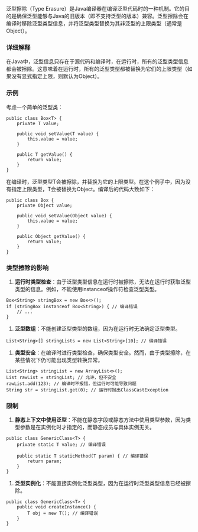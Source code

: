 泛型擦除（Type Erasure）是Java编译器在编译泛型代码时的一种机制。它的目的是确保泛型能够与Java的旧版本（即不支持泛型的版本）兼容。泛型擦除会在编译时移除泛型类型信息，并将泛型类型替换为其非泛型的上限类型（通常是Object）。
### 详细解释
在Java中，泛型信息只存在于源代码和编译时，在运行时，所有的泛型类型信息都会被擦除。这意味着在运行时，所有的泛型类型都被替换为它们的上限类型（如果没有显式指定上限，则默认为Object）。
### 示例
考虑一个简单的泛型类：
```
public class Box<T> {
    private T value;

    public void setValue(T value) {
        this.value = value;
    }

    public T getValue() {
        return value;
    }
}
```
在编译时，泛型类型T会被擦除，并替换为它的上限类型。在这个例子中，因为没有指定上限类型，T会被替换为Object。编译后的代码大致如下：
```
public class Box {
    private Object value;

    public void setValue(Object value) {
        this.value = value;
    }

    public Object getValue() {
        return value;
    }
}
```
### 类型擦除的影响

1. **运行时类型检查**：由于泛型类型信息在运行时被擦除，无法在运行时获取泛型类型的信息。例如，不能使用instanceof操作符检查泛型类型。
```
Box<String> stringBox = new Box<>();
if (stringBox instanceof Box<String>) { // 编译错误
    // ...
}
```

1. **泛型数组**：不能创建泛型类型的数组，因为在运行时无法确定泛型类型。
```
List<String>[] stringLists = new List<String>[10]; // 编译错误
```

1. **类型安全**：在编译时进行类型检查，确保类型安全。然而，由于类型擦除，在某些情况下仍可能出现类型转换异常。
```
List<String> stringList = new ArrayList<>();
List rawList = stringList; // 允许，但不安全
rawList.add(123); // 编译时不报错，但运行时可能导致问题
String str = stringList.get(0); // 运行时抛出ClassCastException
```
### 限制

1. **静态上下文中使用泛型**：不能在静态字段或静态方法中使用类型参数，因为类型参数是在实例化时才指定的，而静态成员与具体实例无关。
```
public class GenericClass<T> {
    private static T value; // 编译错误
    
    public static T staticMethod(T param) { // 编译错误
        return param;
    }
}
```

1. **泛型实例化**：不能直接实例化泛型类型，因为在运行时泛型类型信息已经被擦除。
```
public class GenericClass<T> {
    public void createInstance() {
        T obj = new T(); // 编译错误
    }
}
```
